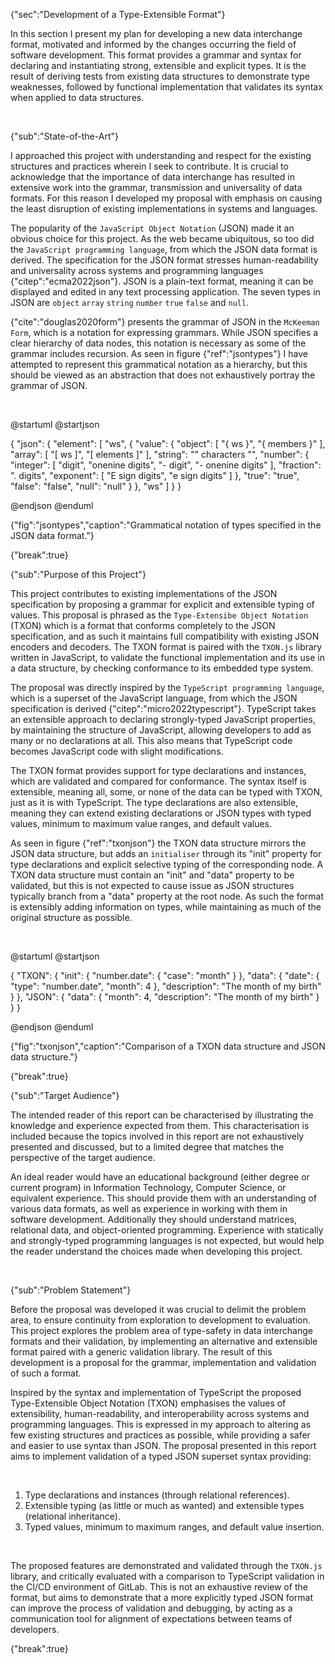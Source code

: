 {"sec":"Development of a Type-Extensible Format"}

In this section I present my plan for developing a new data interchange format, motivated and informed by the changes occurring the field of software development. This format provides a grammar and syntax for declaring and instantiating strong, extensible and explicit types. It is the result of deriving tests from existing data structures to demonstrate type weaknesses, followed by functional implementation that validates its syntax when applied to data structures.

<br>

{"sub":"State-of-the-Art"}

I approached this project with understanding and respect for the existing structures and practices wherein I seek to contribute. It is crucial to acknowledge that the importance of data interchange has resulted in extensive work into the grammar, transmission and universality of data formats. For this reason I developed my proposal with emphasis on causing the least disruption of existing implementations in systems and languages.

The popularity of the `JavaScript Object Notation` (JSON) made it an obvious choice for this project. As the web became ubiquitous, so too did the `JavaScript programming language`, from which the JSON data format is derived. The specification for the JSON format stresses human-readability and universality across systems and programming languages {"citep":"ecma2022json"}. JSON is a plain-text format, meaning it can be displayed and edited in any text processing application. The seven types in JSON are `object` `array` `string` `number` `true` `false` and `null`.

{"cite":"douglas2020form"} presents the grammar of JSON in the `McKeeman Form`, which is a notation for expressing grammars. While JSON specifies a clear hierarchy of data nodes, this notation is necessary as some of the grammar includes recursion. As seen in figure {"ref":"jsontypes"} I have attempted to represent this grammatical notation as a hierarchy, but this should be viewed as an abstraction that does not exhaustively portray the grammar of JSON.

<br>

@startuml
@startjson

<style>
jsonDiagram {
    BackGroundColor transparent
    node {
        BackGroundColor white
    }
}
</style>

{
    "json": {
        "element": [
            "ws",
            {
                "value": {
                    "object": [
                        "{ ws }",
                        "{ members }"
                    ],
                    "array": [
                        "[ ws ]",
                        "[ elements ]"
                    ],
                    "string": "\" characters \"",
                    "number": {
                        "integer": [
                            "digit",
                            "onenine digits",
                            "- digit",
                            "- onenine digits"
                        ],
                        "fraction": ". digits",
                        "exponent": [
                            "E sign digits",
                            "e sign digits"
                        ]
                    },
                    "true": "true",
                    "false": "false",
                    "null": "null"
                }
            },
            "ws"
        ]
    }
}

@endjson
@enduml

{"fig":"jsontypes","caption":"Grammatical notation of types specified in the JSON data format."}

{"break":true}

{"sub":"Purpose of this Project"}

This project contributes to existing implementations of the JSON specification by proposing a grammar for explicit and extensible typing of values. This proposal is phrased as the `Type-Extensibe Object Notation` (TXON) which is a format that conforms completely to the JSON specification, and as such it maintains full compatibility with existing JSON encoders and decoders. The TXON format is paired with the `TXON.js` library written in JavaScript, to validate the functional implementation and its use in a data structure, by checking conformance to its embedded type system.

The proposal was directly inspired by the `TypeScript programming language`, which is a superset of the JavaScript language, from which the JSON specification is derived {"citep":"micro2022typescript"}. TypeScript takes an extensible approach to declaring strongly-typed JavaScript properties, by maintaining the structure of JavaScript, allowing developers to add as many or no declarations at all. This also means that TypeScript code becomes JavaScript code with slight modifications.

The TXON format provides support for type declarations and instances, which are validated and compared for conformance. The syntax itself is extensible, meaning all, some, or none of the data can be typed with TXON, just as it is with TypeScript. The type declarations are also extensible, meaning they can extend existing declarations or JSON types with typed values, minimum to maximum value ranges, and default values.

As seen in figure {"ref":"txonjson"} the TXON data structure mirrors the JSON data structure, but adds an `initialiser` through its "init" property for type declarations and explicit selective typing of the corresponding node. A TXON data structure must contain an "init" and "data" property to be validated, but this is not expected to cause issue as JSON structures typically branch from a "data" property at the root node. As such the format is extensibly adding information on types, while maintaining as much of the original structure as possible.

<br>

@startuml
@startjson

<style>
jsonDiagram {
    BackGroundColor transparent
    node {
        BackGroundColor white
    }
}
</style>

{
    "TXON": {
        "init": {
            "number.date": {
                "case": "month"
            }
        },
        "data": {
            "date": {
                "type": "number.date",
                "month": 4
            },
            "description": "The month of my birth"
        }
    },
    "JSON": {
        "data": {
            "month": 4,
            "description": "The month of my birth"
        }
    }
}

@endjson
@enduml

{"fig":"txonjson","caption":"Comparison of a TXON data structure and JSON data structure."}

{"break":true}

{"sub":"Target Audience"}

The intended reader of this report can be characterised by illustrating the knowledge and experience expected from them. This characterisation is included because the topics involved in this report are not exhaustively presented and discussed, but to a limited degree that matches the perspective of the target audience.

An ideal reader would have an educational background (either degree or current program) in Information Technology, Computer Science, or equivalent experience. This should provide them with an understanding of various data formats, as well as experience in working with them in software development. Additionally they should understand matrices, relational data, and object-oriented programming. Experience with statically and strongly-typed programming languages is not expected, but would help the reader understand the choices made when developing this project.

<br>

{"sub":"Problem Statement"}

Before the proposal was developed it was crucial to delimit the problem area, to ensure continuity from exploration to development to evaluation. This project explores the problem area of type-safety in data interchange formats and their validation, by implementing an alternative and extensible format paired with a generic validation library. The result of this development is a proposal for the grammar, implementation and validation of such a format.

Inspired by the syntax and implementation of TypeScript the proposed Type-Extensible Object Notation (TXON) emphasises the values of extensibility, human-readability, and interoperability across systems and programming languages. This is expressed in my approach to altering as few existing structures and practices as possible, while providing a safer and easier to use syntax than JSON. The proposal presented in this report aims to implement validation of a typed JSON superset syntax providing:

<br>

1. Type declarations and instances (through relational references).
2. Extensible typing (as little or much as wanted) and extensible types (relational inheritance).
3. Typed values, minimum to maximum ranges, and default value insertion.

<br>

The proposed features are demonstrated and validated through the `TXON.js` library, and critically evaluated with a comparison to TypeScript validation in the CI/CD environment of GitLab. This is not an exhaustive review of the format, but aims to demonstrate that a more explicitly typed JSON format can improve the process of validation and debugging, by acting as a communication tool for alignment of expectations between teams of developers.

{"break":true}